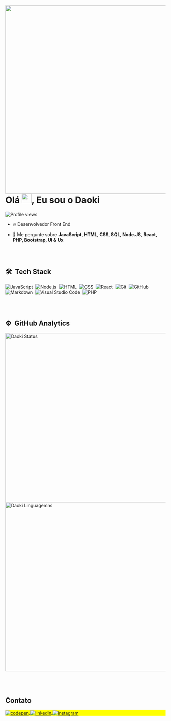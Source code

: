 <img align="right" height="590em" src="https://raw.githubusercontent.com/gist/Daokisan/5e4383bb4928389efd84f325724ff767/raw/db7ea27abd3b25ccb590788beddb01f80454ad41/githubcard.svg"/>
<h1 align="left">Olá <img src="https://raw.githubusercontent.com/kaueMarques/kaueMarques/master/hi.gif" height="30px">, Eu sou o Daoki</h1>
<p align="left"> <img src="https://komarev.com/ghpvc/?username=daokisan&color=yellow" alt="Profile views" /> </p>

- 🔥 Desenvolvedor Front End

- 💬 Me pergunte sobre **JavaScript, HTML, CSS, SQL, Node.JS, React, PHP, Bootstrap, Ui & Ux**

  


<br><br>

## 🛠 &nbsp;Tech Stack

![JavaScript](https://img.shields.io/badge/-JavaScript-05122A?style=flat&logo=javascript)&nbsp;
![Node.js](https://img.shields.io/badge/-Node.js-05122A?style=flat&logo=node.js)&nbsp;
![HTML](https://img.shields.io/badge/-HTML-05122A?style=flat&logo=HTML5)&nbsp;
![CSS](https://img.shields.io/badge/-CSS-05122A?style=flat&logo=CSS3&logoColor=1572B6)&nbsp;
![React](https://img.shields.io/badge/-React-05122A?style=flat&logo=react)&nbsp;
![Git](https://img.shields.io/badge/-Git-05122A?style=flat&logo=git)&nbsp;
![GitHub](https://img.shields.io/badge/-GitHub-05122A?style=flat&logo=github)&nbsp;
![Markdown](https://img.shields.io/badge/-Markdown-05122A?style=flat&logo=markdown)&nbsp;
![Visual Studio Code](https://img.shields.io/badge/-Visual%20Studio%20Code-05122A?style=flat&logo=visual-studio-code&logoColor=007ACC)&nbsp;
![PHP](https://img.shields.io/badge/-PHP-05122A?style=flat&logo=php)&nbsp;



<br><br>

## ⚙️ &nbsp;GitHub Analytics

<p align="left">
<img width="530em" src="https://github-readme-stats.vercel.app/api?username=daokisan&show_icons=true&theme=dark" alt="Daoki Status"/>
<img width="530em" src="https://github-readme-stats.vercel.app/api/top-langs/?username=daokisan&layout=compact&theme=dark" alt="Daoki Linguagemns"/>
</p>


<br><br>

## Contato

<p align="left" style="background:yellow">
<a href="https://codepen.io/daokisan" target="_blank">
  <img align="center" src="https://img.shields.io/badge/-daokisan-05122A?style=flat&logo=codepen" alt="codepen"/>
</a>
<a href="https://www.linkedin.com/in/devdaoki/" target="_blank">
  <img align="center" src="https://img.shields.io/badge/-devdaoki-05122A?style=flat&logo=linkedin" alt="linkedin"/>
</a>
<a href="https://instagram.com/daokley" target="_blank">
 <img align="center" src="https://img.shields.io/badge/-daokley-05122A?style=flat&logo=instagram" alt="instagram"/>
</a>

</p>

<!--

<img width="490em" src="https://github-readme-twitter-gazf.vercel.app/api?id=daokisan&layout=wide&show_reply=off&show_retweet=off" />


**maykbrito/maykbrito** is a ✨ _special_ ✨ repository because its `README.md` (this file) appears on your GitHub profile.

Here are some ideas to get you started:

- 🔭 I’m currently working on ...
- 🌱 I’m currently learning ...
- 👯 I’m looking to collaborate on ...
- 🤔 I’m looking for help with ...
- 💬 Ask me about ...
- 📫 How to reach me: ...
- 😄 Pronouns: ...
- ⚡ Fun fact: ...
-->
